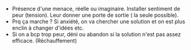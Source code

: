 
- Présence d'une menace, réelle ou imaginaire. Installer sentiment de peur (tension). Leur donner une porte de sortie ( la seule possible). 
- Prq ça marche ? Si anxiété, on va chercher une solution et on est plus enclin à changer d'idées etc. 
- Si on a bcp trop peur, déni ou abandon si la solution n'est pas assez efficace. (Réchauffement) 